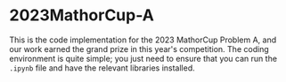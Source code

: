 # 2023MathorCup-A
This is the code implementation for the 2023 MathorCup Problem A, and our work earned the grand prize in this year's competition.   The coding environment is quite simple; you just need to ensure that you can run the `.ipynb` file and have the relevant libraries installed.
